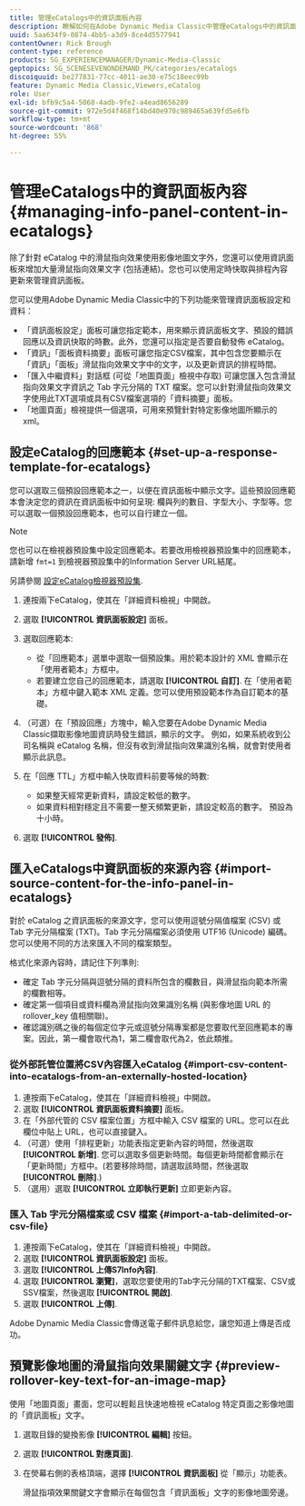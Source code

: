 ```yaml
---
title: 管理eCatalogs中的資訊面板內容
description: 瞭解如何在Adobe Dynamic Media Classic中管理eCatalogs中的資訊面板內容。
uuid: 5aa634f9-0874-4bb5-a3d9-8ce4d5577941
contentOwner: Rick Brough
content-type: reference
products: SG_EXPERIENCEMANAGER/Dynamic-Media-Classic
geptopics: SG_SCENESEVENONDEMAND_PK/categories/ecatalogs
discoiquuid: be277831-77cc-4011-ae30-e75c18eec99b
feature: Dynamic Media Classic,Viewers,eCatalog
role: User
exl-id: bfb9c5a4-5068-4adb-9fe2-a4ead8656289
source-git-commit: 972e5d4f468f14bd40e970c989465a639fd5e6fb
workflow-type: tm+mt
source-wordcount: '868'
ht-degree: 55%

---
```


# 管理eCatalogs中的資訊面板內容{#managing-info-panel-content-in-ecatalogs}

除了針對 eCatalog 中的滑鼠指向效果使用影像地圖文字外，您還可以使用資訊面板來增加大量滑鼠指向效果文字 (包括連結)。您也可以使用定時快取與排程內容更新來管理資訊面板。

您可以使用Adobe Dynamic Media Classic中的下列功能來管理資訊面板設定和資料：

* 「資訊面板設定」面板可讓您指定範本，用來顯示資訊面板文字、預設的錯誤回應以及資訊快取的時數。此外，您還可以指定是否要自動發佈 eCatalog。
* 「資訊」「面板資料摘要」面板可讓您指定CSV檔案，其中包含您要顯示在「資訊」「面板」滑鼠指向效果文字中的文字，以及更新資訊的排程時間。
* 「匯入中繼資料」對話框 (可從「地圖頁面」檢視中存取) 可讓您匯入包含滑鼠指向效果文字資訊之 Tab 字元分隔的 TXT 檔案。您可以針對滑鼠指向效果文字使用此TXT選項或具有CSV檔案選項的「資料摘要」面板。
* 「地圖頁面」檢視提供一個選項，可用來預覽針對特定影像地圖所顯示的 xml。

## 設定eCatalog的回應範本 {#set-up-a-response-template-for-ecatalogs}

您可以選取三個預設回應範本之一，以便在資訊面板中顯示文字。這些預設回應範本會決定您的資訊在資訊面板中如何呈現: 欄與列的數目、字型大小、字型等。您可以選取一個預設回應範本，也可以自行建立一個。

>[!NOTE]
>
>您也可以在檢視器預設集中設定回應範本。若要改用檢視器預設集中的回應範本，請新增 `fmt=1` 到檢視器預設集中的Information Server URL結尾。
>
>另請參閱 [設定eCatalog檢視器預設集](setting-ecatalog-viewer-presets.md#setting_up_ecatalog_viewer_presets).

1. 連按兩下eCatalog，使其在「詳細資料檢視」中開啟。
1. 選取 **[!UICONTROL 資訊面板設定]** 面板。
1. 選取回應範本:

   * 從「回應範本」選單中選取一個預設集。用於範本設計的 XML 會顯示在「使用者範本」方框中。
   * 若要建立您自己的回應範本，請選取 **[!UICONTROL 自訂]**. 在「使用者範本」方框中鍵入範本 XML 定義。您可以使用預設範本作為自訂範本的基礎。

1. （可選）在「預設回應」方塊中，輸入您要在Adobe Dynamic Media Classic擷取影像地圖資訊時發生錯誤，顯示的文字。 例如，如果系統收到公司名稱與 eCatalog 名稱，但沒有收到滑鼠指向效果識別名稱，就會對使用者顯示此訊息。
1. 在「回應 TTL」方框中輸入快取資料前要等候的時數:

   * 如果整天經常更新資料，請設定較低的數字。
   * 如果資料相對穩定且不需要一整天頻繁更新，請設定較高的數字。 預設為十小時。

1. 選取 **[!UICONTROL 發佈]**.

## 匯入eCatalogs中資訊面板的來源內容 {#import-source-content-for-the-info-panel-in-ecatalogs}

對於 eCatalog 之資訊面板的來源文字，您可以使用逗號分隔值檔案 (CSV) 或 Tab 字元分隔檔案 (TXT)。Tab 字元分隔檔案必須使用 UTF16 (Unicode) 編碼。您可以使用不同的方法來匯入不同的檔案類型。

格式化來源內容時，請記住下列準則:

* 確定 Tab 字元分隔與逗號分隔的資料所包含的欄數目，與滑鼠指向範本所需的欄數相等。
* 確定第一個項目或資料欄為滑鼠指向效果識別名稱 (與影像地圖 URL 的 rollover_key 值相關聯)。
* 確認識別碼之後的每個定位字元或逗號分隔專案都是您要取代至回應範本的專案。因此，第一欄會取代為$1$，第二欄會取代為$2$，依此類推。

### 從外部託管位置將CSV內容匯入eCatalog {#import-csv-content-into-ecatalogs-from-an-externally-hosted-location}

1. 連按兩下eCatalog，使其在「詳細資料檢視」中開啟。
1. 選取 **[!UICONTROL 資訊面板資料摘要]** 面板。
1. 在「外部代管的 CSV 檔案位置」方框中輸入 CSV 檔案的 URL。您可以在此欄位中貼上 URL，也可以直接鍵入。
1. （可選）使用「排程更新」功能表指定更新內容的時間，然後選取 **[!UICONTROL 新增]**. 您可以選取多個更新時間。每個更新時間都會顯示在「更新時間」方框中。(若要移除時間，請選取該時間，然後選取 **[!UICONTROL 刪除]**.)
1. （選用）選取 **[!UICONTROL 立即執行更新]** 立即更新內容。

### 匯入 Tab 字元分隔檔案或 CSV 檔案 {#import-a-tab-delimited-or-csv-file}

<!-- 

Comment Type: remark
Last Modified By: unknown unknown 
Last Modified Date: 

<p>SR changed this section 10/23/2012</p>

 -->

1. 連按兩下eCatalog，使其在「詳細資料檢視」中開啟。
1. 選取 **[!UICONTROL 資訊面板設定]** 面板。
1. 選取 **[!UICONTROL 上傳S7Info內容]**.
1. 選取 **[!UICONTROL 瀏覽]**，選取您要使用的Tab字元分隔的TXT檔案、CSV或SSV檔案，然後選取 **[!UICONTROL 開啟]**.
1. 選取 **[!UICONTROL 上傳]**.

Adobe Dynamic Media Classic會傳送電子郵件訊息給您，讓您知道上傳是否成功。

## 預覽影像地圖的滑鼠指向效果關鍵文字 {#preview-rollover-key-text-for-an-image-map}

使用「地圖頁面」畫面，您可以輕鬆且快速地檢視 eCatalog 特定頁面之影像地圖的「資訊面板」文字。

1. 選取目錄的變換影像 **[!UICONTROL 編輯]** 按鈕。
1. 選取 **[!UICONTROL 對應頁面]**.
1. 在熒幕右側的表格頂端，選擇 **[!UICONTROL 資訊面板]** 從「顯示」功能表。

   滑鼠指項效果關鍵文字會顯示在每個包含「資訊面板」文字的影像地圖旁邊。
